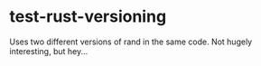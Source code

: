 # test-rust-versioning

Uses two different versions of rand in the same code.  Not hugely interesting, but hey...
